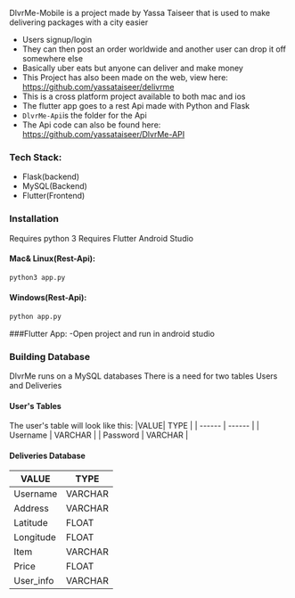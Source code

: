 
DlvrMe-Mobile is a project made by Yassa Taiseer that is used to make delivering packages with a city easier
  - Users signup/login
  - They can then post an order worldwide and another user can drop it off somewhere else
  - Basically uber eats but anyone can deliver and make money
  - This Project has also been made on the web, view here: https://github.com/yassataiseer/delivrme
  - This is a cross platform project available to both mac and ios
  - The flutter app goes to a rest Api made with Python and Flask
  - ```DlvrMe-Api```is the folder for the Api
  - The Api code can also be found here: https://github.com/yassataiseer/DlvrMe-API

### Tech Stack:
  - Flask(backend)
  - MySQL(Backend)
  - Flutter(Frontend)



### Installation
Requires python 3
Requires Flutter
Android Studio
#### Mac& Linux(Rest-Api):
```sh
python3 app.py
```
#### Windows(Rest-Api):
```sh
python app.py
```
###Flutter App:
-Open project and run in android studio

### Building Database
DlvrMe runs on a MySQL databases
There is a need for two tables Users and Deliveries

#### User's Tables
The user's table will look like this:
|VALUE| TYPE  |
| ------ | ------ |
| Username | VARCHAR |
| Password | VARCHAR |

#### Deliveries Database
| VALUE  | TYPE |
| ------ | ------ |
| Username | VARCHAR |
| Address | VARCHAR |
| Latitude | FLOAT |
| Longitude | FLOAT |
| Item | VARCHAR |
| Price | FLOAT |
| User_info | VARCHAR |
